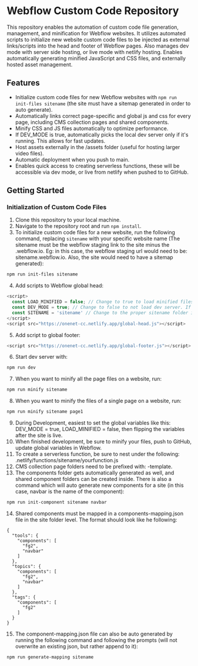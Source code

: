 # Webflow Custom Code Repository

This repository enables the automation of custom code file generation, management, and minification for Webflow websites. It utilizes automated scripts to initialize new website custom code files to be injected as external links/scripts into the head and footer of Webflow pages. Also manages dev mode with server side hosting, or live mode with netlify hosting. Enables automatically generating minified JavaScript and CSS files, and externally hosted asset management.

## Features

- Initialize custom code files for new Webflow websites with `npm run init-files sitename` (the site must have a sitemap generated in order to auto generate).
- Automatically links correct page-specific and global js and css for every page, including CMS collection pages and shared components.
- Minify CSS and JS files automatically to optimize performance.
- If DEV_MODE is true, automatically picks the local dev server only if it's running. This allows for fast updates.
- Host assets externally in the /assets folder (useful for hosting larger video files).
- Automatic deployment when you push to main.
- Enables quick access to creating serverless functions, these will be accessible via dev mode, or live from netlify when pushed to to GitHub.

## Getting Started

### Initialization of Custom Code Files

1. Clone this repository to your local machine.
2. Navigate to the repository root and run `npm install`.
3. To initialize custom code files for a new website, run the following command, replacing `sitename` with your specific website name (The sitename must be the webflow staging link to the site minus the .webflow.io. Eg: in this case, the webflow staging url would need to be: sitename.webflow.io. Also, the site would need to have a sitemap generated):
```bash
npm run init-files sitename
```
4. Add scripts to Webflow global head:
```javascript
<script>
  const LOAD_MINIFIED = false; // Change to true to load minified files if they exist
  const DEV_MODE = true; // Change to false to not load dev server. If set to true, it will only load the dev server if the dev server is running, otherwise will load files hosted from netlify
  const SITENAME = 'sitename' // Change to the proper sitename folder in webflow-cc
</script>
<script src="https://onenet-cc.netlify.app/global-head.js"></script>
```
5. Add script to global footer:
```javascript
<script src="https://onenet-cc.netlify.app/global-footer.js"></script>
```
6. Start dev server with:
```bash
npm run dev
```
7. When you want to minify all the page files on a website, run:
```bash
npm run minify sitename
```
8. When you want to minify the files of a single page on a website, run:
```bash
npm run minify sitename page1
```
9. During Development, easiest to set the global variables like this: DEV_MODE = true, LOAD_MINIFIED = false, then flipping the variables after the site is live.
10. When finished development, be sure to minify your files, push to GitHub, update global variables in Webflow.
11. To create a serverless function, be sure to nest under the following: .netlify/functions/sitename/yourfunction.js
12. CMS collection page folders need to be prefixed with: -template.
13. The components folder gets automatically generated as well, and shared component folders can be created inside. There is also a command which will auto generate new components for a site (in this case, navbar is the name of the component):
```bash
npm run init-component sitename navbar
```
14. Shared components must be mapped in a components-mapping.json file in the site folder level. The format should look like he following:
```
{
  "tools": {
    "components": [
      "fg2",
      "navbar"
    ]
  },
  "topics": {
    "components": [
      "fg2",
      "navbar"
    ]
  },
  "tags": {
    "components": [
      "fg2"
    ]
  }
}
```
15. The component-mapping.json file can also be auto generated by running the following command and following the prompts (will not overwrite an existing json, but rather append to it):
```bash
npm run generate-mapping sitename
```